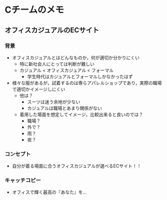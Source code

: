# Cチームのメモ

## オフィスカジュアルのECサイト
### 背景
- オフィスカジュアルとはどんなものか，何が適切か分かりにくい
    - 特に新社会人にとっては判断が難しい
    - カジュアル < オフィスカジュアル < フォーマル
        - 学生時代はカジュアルとフォーマルしかなかったはず
- 様々な服があるが，試着するのは専らアパレルショップであり，実際の職場で適切かイメージしにくい
    - 他は？
        - スーツは迷う余地が少ない
        - カジュアルは職場とあまり関係がない
    - 着用した場面を想定してイメージ，比較出来ると良いのでは？
        - 職場？
        - 外で？
        - 雨？
        - 夜？

### コンセプト
- 自分が着る場面に合うオフィスカジュアルが選べるECサイト！！

### キャッチコピー
- オフィスで輝く最高の『あなた』を... 
